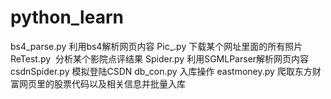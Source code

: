 # python_learn
bs4_parse.py 利用bs4解析网页内容
Pic_.py 下载某个网址里面的所有照片
ReTest.py  分析某个影院点评结果
Spider.py 利用SGMLParser解析网页内容
csdnSpider.py 模拟登陆CSDN
db_con.py 入库操作
eastmoney.py 爬取东方财富网页里的股票代码以及相关信息并批量入库
